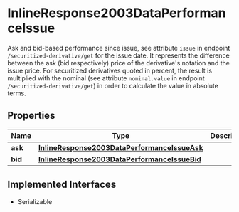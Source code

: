 

# InlineResponse2003DataPerformanceIssue

Ask and bid-based performance since issue, see attribute `issue` in endpoint `/securitized-derivative/get` for the issue date. It represents the difference between the ask (bid respectively) price of the derivative's notation and the issue price. For securitized derivatives quoted in percent, the result is multiplied with the nominal (see attribute `nominal.value` in endpoint `/securitized-derivative/get`) in order to calculate the value in absolute terms.

## Properties

Name | Type | Description | Notes
------------ | ------------- | ------------- | -------------
**ask** | [**InlineResponse2003DataPerformanceIssueAsk**](InlineResponse2003DataPerformanceIssueAsk.md) |  |  [optional]
**bid** | [**InlineResponse2003DataPerformanceIssueBid**](InlineResponse2003DataPerformanceIssueBid.md) |  |  [optional]


## Implemented Interfaces

* Serializable


